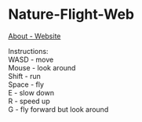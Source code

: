 # Nature-Flight-Web

[About - Website](https://sites.google.com/d/19tmIasfCE9YxqUKNDQNeEMfa8wGggRHP/p/1u3vACPb4DsRUwsZ59T3ACRc1c7PIpnqt/edit)

Instructions:  
WASD - move  
Mouse - look around  
Shift - run  
Space - fly  
E - slow down  
R - speed up  
G - fly forward but look around  
